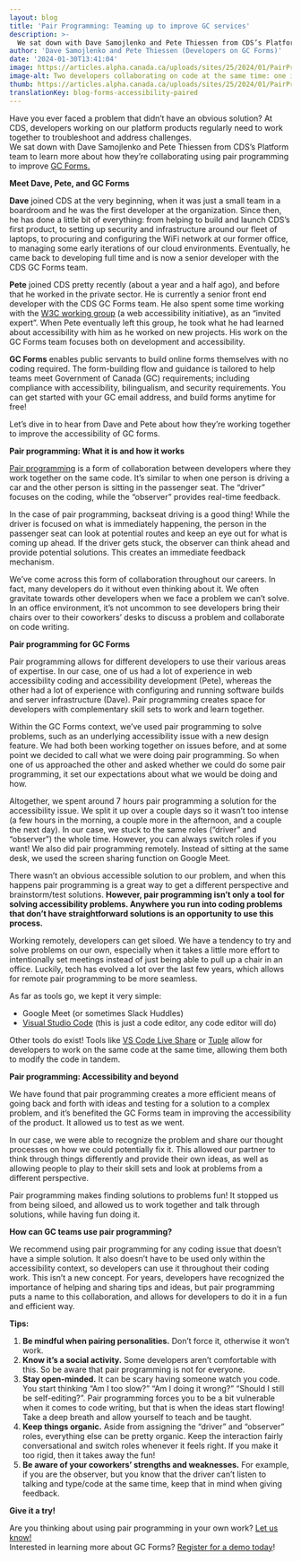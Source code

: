 ```yaml
---
layout: blog
title: 'Pair Programming: Teaming up to improve GC services'
description: >-
  We sat down with Dave Samojlenko and Pete Thiessen from CDS’s Platform team to learn more about how they’re collaborating using pair programming to improve GC Forms.
author: 'Dave Samojlenko and Pete Thiessen (Developers on GC Forms)'
date: '2024-01-30T13:41:04'
image: https://articles.alpha.canada.ca/uploads/sites/25/2024/01/PairProgramming_011124_Blog.png
image-alt: Two developers collaborating on code at the same time: one is writing while the other is reviewing and providing real-time feedback.
thumb: https://articles.alpha.canada.ca/uploads/sites/25/2024/01/PairProgramming_011124_Blog.png
translationKey: blog-forms-accessibility-paired
---
```


<p>Have you ever faced a problem that didn’t have an obvious solution? At CDS, developers working on our platform products regularly need to work together to troubleshoot and address challenges.<br>We sat down with Dave Samojlenko and Pete Thiessen from CDS&#8217;s Platform team to learn more about how they&#8217;re collaborating using pair programming to improve <a href="https://articles.alpha.canada.ca/forms-formulaires/?utm_source=EN_Blog-forms-accessibility-paired&amp;utm_medium=Blog&amp;utm_campaign=forms_blogs" target="_blank" rel="noreferrer noopener">GC Forms.</a></p>



<p><strong>Meet Dave, Pete, and GC Forms</strong></p>



<p><strong>Dave</strong> joined CDS at the very beginning, when it was just a small team in a boardroom and he was the first developer at the organization. Since then, he has done a little bit of everything: from helping to build and launch CDS&#8217;s first product, to setting up security and infrastructure around our fleet of laptops, to procuring and configuring the WiFi network at our former office, to managing some early iterations of our cloud environments. Eventually, he came back to developing full time and is now a senior developer with the CDS GC Forms team.</p>



<p><strong>Pete</strong> joined CDS pretty recently (about a year and a half ago), and before that he worked in the private sector. He is currently a senior front end developer with the CDS GC Forms team. He also spent some time working with the <a href="https://www.w3.org/WAI/fundamentals/accessibility-intro/" target="_blank" rel="noreferrer noopener">W3C working group</a> (a web accessibility initiative), as an “invited expert”. When Pete eventually left this group, he took what he had learned about accessibility with him as he worked on new projects. His work on the GC Forms team focuses both on development and accessibility.&nbsp;</p>



<p><strong>GC Forms</strong> enables public servants to build online forms themselves with no coding required. The form-building flow and guidance is tailored to help teams meet Government of Canada (GC) requirements; including compliance with accessibility, bilingualism, and security requirements. You can get started with your GC email address, and build forms anytime for free!&nbsp;</p>



<p>Let’s dive in to hear from Dave and Pete about how they’re working together to improve the accessibility of GC forms.&nbsp;&nbsp;&nbsp;</p>



<p><strong>Pair programming: What it is and how it works</strong></p>



<p><a href="https://www.btb.termiumplus.gc.ca/tpv2alpha/alpha-eng.html?lang=eng&amp;i=1&amp;srchtxt=pair+programming&amp;index=alt&amp;codom2nd_wet=1#resultrecs" target="_blank" rel="noreferrer noopener">Pair programming</a> is a form of collaboration between developers where they work together on the same code. It’s similar to when one person is driving a car and the other person is sitting in the passenger seat. The “driver” focuses on the coding, while the “observer” provides real-time feedback.&nbsp;</p>



<p>In the case of pair programming, backseat driving is a good thing! While the driver is focused on what is immediately happening, the person in the passenger seat can look at potential routes and keep an eye out for what is coming up ahead. If the driver gets stuck, the observer can think ahead and provide potential solutions. This creates an immediate feedback mechanism.</p>



<p>We’ve come across this form of collaboration throughout our careers. In fact, many developers do it without even thinking about it. We often gravitate towards other developers when we face a problem we can’t solve. In an office environment, it’s not uncommon to see developers bring their chairs over to their coworkers’ desks to discuss a problem and collaborate on code writing.</p>



<p><strong>Pair programming for GC Forms&nbsp;</strong></p>



<p>Pair programming allows for different developers to use their various areas of expertise. In our case, one of us had a lot of experience in web accessibility coding and accessibility development (Pete), whereas the other had a lot of experience with configuring and running software builds and server infrastructure (Dave). Pair programming creates space for developers with complementary skill sets to work and learn together.&nbsp;</p>



<p>Within the GC Forms context, we’ve used pair programming to solve problems, such as an underlying accessibility issue with a new design feature. We had both been working together on issues before, and at some point we decided to call what we were doing pair programming. So when one of us approached the other and asked whether we could do some pair programming, it set our expectations about what we would be doing and how.&nbsp;</p>



<p>Altogether, we spent around 7 hours pair programming a solution for the accessibility issue. We split it up over a couple days so it wasn’t too intense (a few hours in the morning, a couple more in the afternoon, and a couple the next day). In our case, we stuck to the same roles (“driver” and “observer”) the whole time. However, you can always switch roles if you want! We also did pair programming remotely. Instead of sitting at the same desk, we used the screen sharing function on Google Meet.&nbsp;</p>



<p>There wasn’t an obvious accessible solution to our problem, and when this happens pair programming is a great way to get a different perspective and brainstorm/test solutions. <strong>However, pair programming isn’t only a tool for solving accessibility problems. Anywhere you run into coding problems that don’t have straightforward solutions is an opportunity to use this process.&nbsp;</strong></p>



<p>Working remotely, developers can get siloed. We have a tendency to try and solve problems on our own, especially when it takes a little more effort to intentionally set meetings instead of just being able to pull up a chair in an office. Luckily, tech has evolved a lot over the last few years, which allows for remote pair programming to be more seamless.&nbsp;</p>



<p>As far as tools go, we kept it very simple:&nbsp;</p>



<ul>
<li>Google Meet (or sometimes Slack Huddles)</li>



<li><a href="https://code.visualstudio.com/" target="_blank" rel="noreferrer noopener">Visual Studio Code</a> (this is just a code editor, any code editor will do)</li>
</ul>



<p>Other tools do exist! Tools like <a href="https://code.visualstudio.com/learn/collaboration/live-share" target="_blank" rel="noreferrer noopener">VS Code Live Share</a> or <a href="https://tuple.app/" target="_blank" rel="noreferrer noopener">Tuple</a> allow for developers to work on the same code at the same time, allowing them both to modify the code in tandem.</p>



<p><strong>Pair programming: Accessibility and beyond</strong></p>



<p>We have found that pair programming creates a more efficient means of going back and forth with ideas and testing for a solution to a complex problem, and it’s benefited the GC Forms team in improving the accessibility of the product. It allowed us to test as we went.</p>



<p>In our case, we were able to recognize the problem and share our thought processes on how we could potentially fix it. This allowed our partner to think through things differently and provide their own ideas, as well as allowing people to play to their skill sets and look at problems from a different perspective.&nbsp;</p>



<p>Pair programming makes finding solutions to problems fun! It stopped us from being siloed, and allowed us to work together and talk through solutions, while having fun doing it.</p>



<p><strong>How can GC teams use pair programming?</strong></p>



<p>We recommend using pair programming for any coding issue that doesn&#8217;t have a simple solution. It also doesn’t have to be used only within the accessibility context, so developers can use it throughout their coding work. This isn’t a new concept. For years, developers have recognized the importance of helping and sharing tips and ideas, but pair programming puts a name to this collaboration, and allows for developers to do it in a fun and efficient way.&nbsp;</p>



<p><strong>Tips:</strong></p>



<ol>
<li><strong>Be mindful when pairing personalities.</strong> Don’t force it, otherwise it won’t work.&nbsp;</li>



<li><strong>Know it’s a social activity.</strong> Some developers aren’t comfortable with this. So be aware that pair programming is not for everyone.&nbsp;</li>



<li><strong>Stay open-minded.</strong> It can be scary having someone watch you code. You start thinking “Am I too slow?” “Am I doing it wrong?” “Should I still be self-editing?”. Pair programming forces you to be a bit vulnerable when it comes to code writing, but that is when the ideas start flowing! Take a deep breath and allow yourself to teach and be taught.&nbsp;</li>



<li><strong>Keep things organic.</strong> Aside from assigning the “driver” and “observer” roles, everything else can be pretty organic. Keep the interaction fairly conversational and switch roles whenever it feels right. If you make it too rigid, then it takes away the fun!</li>



<li><strong>Be aware of your coworkers’ strengths and weaknesses.</strong> For example, if you are the observer, but you know that the driver can’t listen to talking and type/code at the same time, keep that in mind when giving feedback.&nbsp;</li>
</ol>



<p><strong>Give it a try!</strong></p>



<p>Are you thinking about using pair programming in your own work? <a href="mailto:cds@tbs-sct.gc.ca" target="_blank" rel="noreferrer noopener">Let us know!</a><br>Interested in learning more about GC Forms? <a href="https://articles.alpha.canada.ca/forms-formulaires/register-for-a-demo/?utm_source=EN_Blog-forms-accessibility-paired&amp;utm_medium=Blog+post&amp;utm_campaign=forms_blogs" target="_blank" rel="noreferrer noopener">Register for a demo today</a>!</p>

